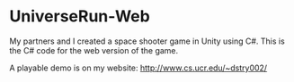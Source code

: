 UniverseRun-Web
===============

My partners and I created a space shooter game in Unity using C#.
This is the C# code for the web version of the game.

A playable demo is on my website:
http://www.cs.ucr.edu/~dstry002/
